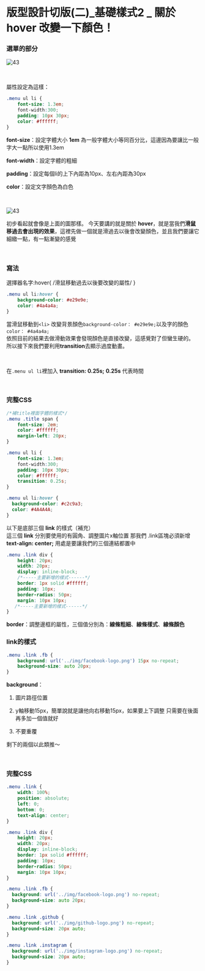 # 版型設計切版(二)_基礎樣式2 _ 關於 hover 改變一下顏色！

### 選單的部分
![43](https://github.com/PeterPanTW/CSS_html_JS_ZeroToOne_Tutorial/blob/master/img/43_%E7%89%88%E5%9E%8B%E8%A8%AD%E8%A8%8821.jpg)

​	

屬性設定為這樣：
```css
.menu ul li {
    font-size: 1.3em;
    font-width:300;
    padding: 10px 30px;
    color: #ffffff;
}
```

**font-size**：設定字體大小 **1em** 為一般字體大小等同百分比，這邊因為要讓比一般字大一點所以使用1.3em

**font-width**：設定字體的粗細

**padding**：設定每個li的上下內距為10px、左右內距為30px

**color**：設定文字顏色為白色

​	

![43](https://github.com/PeterPanTW/CSS_html_JS_ZeroToOne_Tutorial/blob/master/img/43_%E7%89%88%E5%9E%8B%E8%A8%AD%E8%A8%8821.jpg)

初步看起就會像是上面的圖那樣。
今天要講的就是關於 **hover**，就是當我們**滑鼠移過去會出現的效果**，這裡先做一個就是滑過去以後會改變顏色，並且我們要讓它細緻一點，有一點漸變的感覺

​	

### 寫法
選擇器名字:hover{
/滑鼠移動過去以後要改變的屬性/
}

```css
.menu ul li:hover {
    background-color: #e29e9e;
    color: #4a4a4a;
}
```

當滑鼠移動到`<li>` 改變背景顏色`background-color： #e29e9e;`以及字的顏色`color： #4a4a4a;`	
依照目前的結果去做滑動效果會發現顏色是直接改變，這感覺對了但蠻生硬的。		
所以接下來我們要利用**transition**去顯示過度動畫。

​	

在`.menu ul li`裡加入 **transition: 0.25s;**
**0.25s** 代表時間

​	

### 完整CSS
```css
/*補title裡面字體的樣式*/
.menu .title span {
    font-size: 2em;
    color: #ffffff;
    margin-left: 20px;
}

.menu ul li {
    font-size: 1.3em;
    font-width:300;
    padding: 10px 30px;
    color: #ffffff;
    transition: 0.25s;
}

.menu ul li:hover {
  background-color: #c2c9a3;
  color: #4A4A4A;
}
```

以下是底部三個 **link** 的樣式（補充）	
這三個 **link** 分別要使用的有圓角、調整圖片x軸位置	
那我們 .link區塊必須新增 **text-align: center;** 用處是要讓我們的三個連結都置中	

```css
.menu .link div {
    height: 20px;
    width: 20px;
    display: inline-block;
    /*-----主要新增的樣式------*/
    border: 1px solid #ffffff;
    padding: 10px;
    border-radius: 50px;
    margin: 10px 10px;
   /*-----主要新增的樣式------*/
}
```

**border**：調整邊框的屬性，三個值分別為：**線條粗細**、**線條樣式**、**線條顏色**


### link的樣式
```css
.menu .link .fb {
    background: url('../img/facebook-logo.png') 15px no-repeat;
    background-size: auto 20px;
}
```

**background**：

1. 圖片路徑位置

2. y軸移動15px，簡單說就是讓他向右移動15px，如果要上下調整 只需要在後面再多加一個值就好

3. 不要重覆


剩下的兩個以此類推～

​	

### 完整CSS
```css
.menu .link {
    width: 100%;
    position: absolute;
    left: 0;
    bottom: 0;
    text-align: center;
}

.menu .link div {
    height: 20px;
    width: 20px;
    display: inline-block;
    border: 1px solid #ffffff;
    padding: 10px;
    border-radius: 50px;
    margin: 10px 10px;
}

.menu .link .fb {
  background: url('../img/facebook-logo.png') no-repeat;
  background-size: auto 20px;
}

.menu .link .github {
  background: url('../img/github-logo.png') no-repeat;
  background-size: 20px auto;
}

.menu .link .instagram {
  background: url('../img/instagram-logo.png') no-repeat;
  background-size: 20px auto;
}
```



